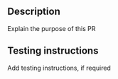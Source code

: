 ## Description

Explain the purpose of this PR

## Testing instructions

Add testing instructions, if required
